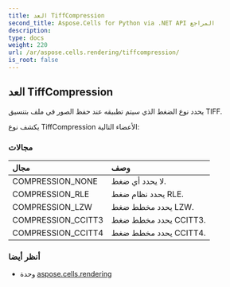 ```yaml
---
title: العد TiffCompression
second_title: Aspose.Cells for Python via .NET API المراجع
description:
type: docs
weight: 220
url: /ar/aspose.cells.rendering/tiffcompression/
is_root: false
---
```

##  العد TiffCompression
يحدد نوع الضغط الذي سيتم تطبيقه عند حفظ الصور في ملف بتنسيق TIFF.



يكشف نوع TiffCompression الأعضاء التالية:

###  مجالات
| مجال| وصف|
| :- | :- |
| COMPRESSION_NONE | لا يحدد أي ضغط.|
| COMPRESSION_RLE | يحدد نظام ضغط RLE.|
| COMPRESSION_LZW | يحدد مخطط ضغط LZW.|
| COMPRESSION_CCITT3 |يحدد مخطط ضغط CCITT3.|
| COMPRESSION_CCITT4 | يحدد مخطط ضغط CCITT4.|



###  أنظر أيضا
* وحدة [aspose.cells.rendering](..)
